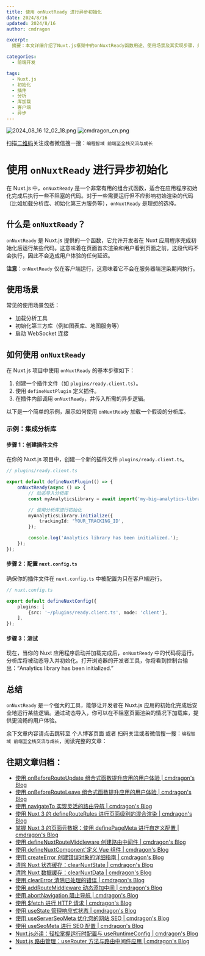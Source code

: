 ```yaml
---
title: 使用 onNuxtReady 进行异步初始化
date: 2024/8/16
updated: 2024/8/16
author: cmdragon

excerpt:
  摘要：本文详细介绍了Nuxt.js框架中的onNuxtReady函数用途、使用场景及其实现步骤，并通过集成分析库的示例代码，指导开发者如何在应用初始化完成后执行异步操作，以优化用户体验。

categories:
  - 前端开发

tags:
  - Nuxt.js
  - 初始化
  - 插件
  - 分析
  - 库加载
  - 客户端
  - 异步
---
```


<img src="https://static.amd794.com/blog/images/2024_08_16 12_02_18.png@blog" title="2024_08_16 12_02_18.png" alt="2024_08_16 12_02_18.png"/>

<img src="https://static.amd794.com/blog/images/cmdragon_cn.png" title="cmdragon_cn.png" alt="cmdragon_cn.png"/>


扫描[二维码](https://static.amd794.com/blog/images/cmdragon_cn.png)关注或者微信搜一搜：`编程智域 前端至全栈交流与成长`

# 使用 `onNuxtReady` 进行异步初始化

在 Nuxt.js 中，`onNuxtReady`
是一个非常有用的组合式函数，适合在应用程序初始化完成后执行一些不阻塞的代码。对于一些需要运行但不应影响初始渲染的代码（比如加载分析库、初始化第三方服务等），`onNuxtReady`
是理想的选择。

## 什么是 `onNuxtReady`？

`onNuxtReady` 是 Nuxt.js 提供的一个函数，它允许开发者在 Nuxt
应用程序完成初始化后运行某些代码。这意味着在页面首次渲染和用户看到页面之前，这段代码不会执行，因此不会造成用户体验的任何延迟。

**注意**：`onNuxtReady` 仅在客户端运行，这意味着它不会在服务器端渲染期间执行。

## 使用场景

常见的使用场景包括：

- 加载分析工具
- 初始化第三方库（例如图表库、地图服务等）
- 启动 WebSocket 连接

## 如何使用 `onNuxtReady`

在 Nuxt.js 项目中使用 `onNuxtReady` 的基本步骤如下：

1. 创建一个插件文件（如 `plugins/ready.client.ts`）。
2. 使用 `defineNuxtPlugin` 定义插件。
3. 在插件内部调用 `onNuxtReady`，并传入所需的异步逻辑。

以下是一个简单的示例，展示如何使用 `onNuxtReady` 加载一个假设的分析库。

### 示例：集成分析库

#### 步骤 1：创建插件文件

在你的 Nuxt.js 项目中，创建一个新的插件文件 `plugins/ready.client.ts`。

```typescript
// plugins/ready.client.ts

export default defineNuxtPlugin(() => {
    onNuxtReady(async () => {
        // 动态导入分析库
        const myAnalyticsLibrary = await import('my-big-analytics-library')

        // 使用分析库进行初始化
        myAnalyticsLibrary.initialize({
            trackingId: 'YOUR_TRACKING_ID',
        });

        console.log('Analytics library has been initialized.');
    });
});
```

#### 步骤 2：配置 `nuxt.config.ts`

确保你的插件文件在 `nuxt.config.ts` 中被配置为只在客户端运行。

```typescript
// nuxt.config.ts

export default defineNuxtConfig({
    plugins: [
        {src: '~/plugins/ready.client.ts', mode: 'client'},
    ],
});
```

#### 步骤 3：测试

现在，当你的 Nuxt 应用程序启动并加载完成后，`onNuxtReady` 中的代码将运行。分析库将被动态导入并初始化。打开浏览器的开发者工具，你将看到控制台输出：“Analytics
library has been initialized.”

## 总结

`onNuxtReady` 是一个强大的工具，能够让开发者在 Nuxt.js 应用的初始化完成后安全地运行某些逻辑。通过动态导入，你可以在不阻塞页面渲染的情况下加载库，提供更流畅的用户体验。

余下文章内容请点击跳转至 个人博客页面 或者 扫码关注或者微信搜一搜：`编程智域 前端至全栈交流与成长`，阅读完整的文章：

## 往期文章归档：

- [使用 onBeforeRouteUpdate 组合式函数提升应用的用户体验 | cmdragon's Blog](https://blog.cmdragon.cn/posts/cdd338b2e728/)
- [使用 onBeforeRouteLeave 组合式函数提升应用的用户体验 | cmdragon's Blog](https://blog.cmdragon.cn/posts/cfb92785e131/)
- [使用 navigateTo 实现灵活的路由导航 | cmdragon's Blog](https://blog.cmdragon.cn/posts/30bdc45ab749/)
- [使用 Nuxt 3 的 defineRouteRules 进行页面级别的混合渲染 | cmdragon's Blog](https://blog.cmdragon.cn/posts/4a1749875882/)
- [掌握 Nuxt 3 的页面元数据：使用 definePageMeta 进行自定义配置 | cmdragon's Blog](https://blog.cmdragon.cn/posts/6f827ad7a980/)
- [使用 defineNuxtRouteMiddleware 创建路由中间件 | cmdragon's Blog](https://blog.cmdragon.cn/posts/30f5cad8adaa/)
- [使用 defineNuxtComponent`定义 Vue 组件 | cmdragon's Blog](https://blog.cmdragon.cn/posts/df9c2cf37c29/)
- [使用 createError 创建错误对象的详细指南 | cmdragon's Blog](https://blog.cmdragon.cn/posts/93b5a8ec52df/)
- [清除 Nuxt 状态缓存：clearNuxtState | cmdragon's Blog](https://blog.cmdragon.cn/posts/0febec81a1d1/)
- [清除 Nuxt 数据缓存：clearNuxtData | cmdragon's Blog](https://blog.cmdragon.cn/posts/0a7c0cc75cf1/)
- [使用 clearError 清除已处理的错误 | cmdragon's Blog](https://blog.cmdragon.cn/posts/1bf9b90dd386/)
- [使用 addRouteMiddleware 动态添加中间 | cmdragon's Blog](https://blog.cmdragon.cn/posts/a070155dbcfb/)
- [使用 abortNavigation 阻止导航 | cmdragon's Blog](https://blog.cmdragon.cn/posts/c89ead546424/)
- [使用 $fetch 进行 HTTP 请求 | cmdragon's Blog](https://blog.cmdragon.cn/posts/07d91f7f1ac2/)
- [使用 useState 管理响应式状态 | cmdragon's Blog](https://blog.cmdragon.cn/posts/dad6ac94ddf0/)
- [使用 useServerSeoMeta 优化您的网站 SEO | cmdragon's Blog](https://blog.cmdragon.cn/posts/dd9cb519a7a9/)
- [使用 useSeoMeta 进行 SEO 配置 | cmdragon's Blog](https://blog.cmdragon.cn/posts/4ab349e1f178/)
- [Nuxt.js必读：轻松掌握运行时配置与 useRuntimeConfig | cmdragon's Blog](https://blog.cmdragon.cn/posts/014b8d25b5e5/)
- [Nuxt.js 路由管理：useRouter 方法与路由中间件应用 | cmdragon's Blog](https://blog.cmdragon.cn/posts/ad9936895e09/)
-


